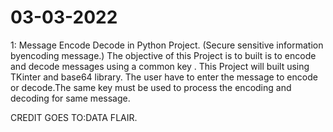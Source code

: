 # 03-03-2022
1: Message Encode Decode in Python Project.
  (Secure sensitive information byencoding message.)
  The objective of this Project is to built is to encode and decode messages using a common key .
  This Project will built using TKinter and base64 library.
  The user have to enter the message to encode or decode.The same key must be used to process the encoding and decoding for same message.
  
  CREDIT GOES TO:DATA FLAIR.
